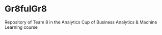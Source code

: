 # Gr8fulGr8
Repository of Team 8 in the Analytics Cup of Business Analytics &amp; Machine Learning course
